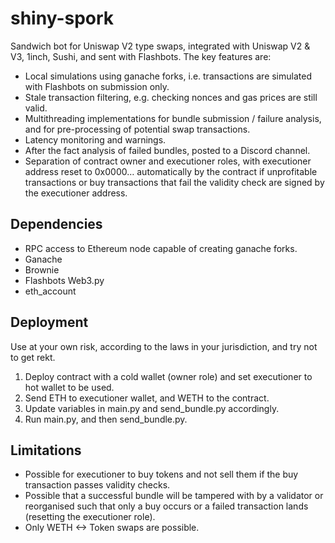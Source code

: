 # shiny-spork

Sandwich bot for Uniswap V2 type swaps, integrated with Uniswap V2 & V3, 1inch, Sushi, and sent with Flashbots. The key features are:

- Local simulations using ganache forks, i.e. transactions are simulated with Flashbots on submission only.
- Stale transaction filtering, e.g. checking nonces and gas prices are still valid.
-  Multithreading implementations for bundle submission / failure analysis, and for pre-processing of potential swap transactions.
- Latency monitoring and warnings.
- After the fact analysis of failed bundles, posted to a Discord channel.
- Separation of contract owner and executioner roles, with executioner address reset to 0x0000… automatically by the contract if unprofitable transactions or buy transactions that fail the validity check are signed by the executioner address.
## Dependencies
- RPC access to Ethereum node capable of creating ganache forks.
- Ganache
- Brownie
- Flashbots Web3.py
- eth_account
## Deployment
Use at your own risk, according to the laws in your jurisdiction, and try not to get rekt.
1.	Deploy contract with a cold wallet (owner role) and set executioner to hot wallet to be used.
2.	Send ETH to executioner wallet, and WETH to the contract.
3.	Update variables in main.py and send_bundle.py accordingly.
4.	Run main.py, and then send_bundle.py.
## Limitations
-	Possible for executioner to buy tokens and not sell them if the buy transaction passes validity checks.
- Possible that a successful bundle will be tampered with by a validator or reorganised such that only a buy occurs or a failed transaction lands (resetting the executioner role).
- Only WETH <-> Token swaps are possible.
